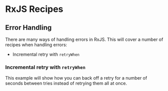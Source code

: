 # RxJS Recipes

## Error Handling

There are many ways of handling errors in RxJS. This will cover a number of recipes when handling errors:

* Incremental retry with ```retryWhen```

### Incremental retry with ```retryWhen```

This example will show how you can back off a retry for a number of seconds between tries instead of retrying them all at once.

[](http://jsbin.com/pizomo/1/embed?js,console)
